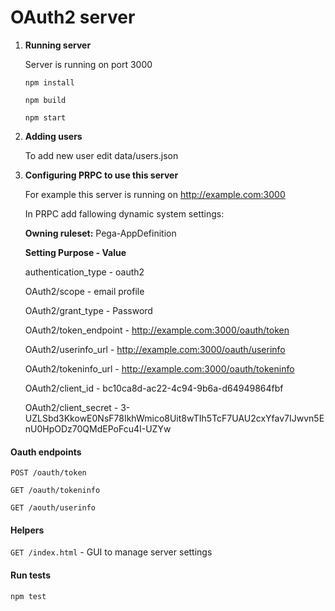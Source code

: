 # OAuth2 server

1. **Running server**

     Server is running on port 3000

    `npm install`
    
    `npm build`

    `npm start`
   
2. **Adding users**

    To add new user edit data/users.json
    
3. **Configuring PRPC to use this server**

    For example this server is running on http://example.com:3000
    
    In PRPC add fallowing dynamic system settings: 
    
     **Owning ruleset:** Pega-AppDefinition
    
     **Setting Purpose - Value**
    
      authentication_type - oauth2
     
      OAuth2/scope - email profile
     
      OAuth2/grant_type - Password
     
      OAuth2/token_endpoint - http://example.com:3000/oauth/token
     
      OAuth2/userinfo_url - http://example.com:3000/oauth/userinfo
     
      OAuth2/tokeninfo_url - http://example.com:3000/oauth/tokeninfo
     
      OAuth2/client_id - bc10ca8d-ac22-4c94-9b6a-d64949864fbf
     
      OAuth2/client_secret - 3-UZLSbd3KkowE0NsF78IkhWmico8Uit8wTIh5TcF7UAU2cxYfav7IJwvn5EnU0HpODz70QMdEPoFcu4I-UZYw

#### Oauth endpoints

`POST /oauth/token`

`GET /oauth/tokeninfo`

`GET /aouth/userinfo`

#### Helpers

`GET /index.html` - GUI to manage server settings


#### Run tests

`npm test`